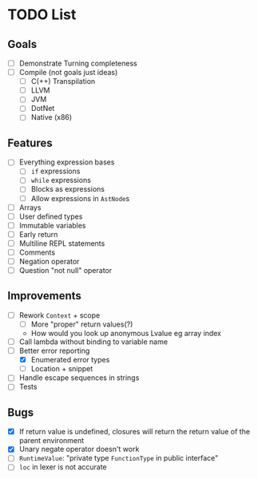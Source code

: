 # TODO List

## Goals

- [ ] Demonstrate Turning completeness
- [ ] Compile (not goals just ideas)
  - [ ] C(++) Transpilation
  - [ ] LLVM
  - [ ] JVM
  - [ ] DotNet
  - [ ] Native (x86)

## Features

- [ ] Everything expression bases
  - [ ] `if` expressions
  - [ ] `while` expressions
  - [ ] Blocks as expressions
  - [ ] Allow expressions in `AstNode`s
- [ ] Arrays
- [ ] User defined types
- [ ] Immutable variables
- [ ] Early return
- [ ] Multiline REPL statements
- [ ] Comments
- [ ] Negation operator
- [ ] Question "not null" operator

## Improvements

- [ ] Rework `Context` + scope
  - [ ] More "proper" return values(?)
  - How would you look up anonymous Lvalue eg array index
- [ ] Call lambda without binding to variable name
- [ ] Better error reporting
  - [x] Enumerated error types
  - [ ] Location + snippet
- [ ] Handle escape sequences in strings
- [ ] Tests

## Bugs

- [x] If return value is undefined, closures will return the return value of the parent environment
- [x] Unary negate operator doesn't work
- [ ] `RuntimeValue`: "private type `FunctionType` in public interface"
- [ ] `loc` in lexer is not accurate
